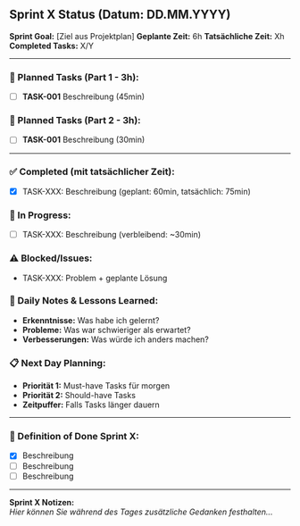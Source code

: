 ## Sprint X Status (Datum: DD.MM.YYYY)

**Sprint Goal:** [Ziel aus Projektplan]
**Geplante Zeit:** 6h
**Tatsächliche Zeit:** Xh
**Completed Tasks:** X/Y

---

### 🔄 Planned Tasks (Part 1 - 3h):
- [ ] **TASK-001** Beschreibung (45min)

### 🔄 Planned Tasks (Part 2 - 3h):
- [ ] **TASK-001** Beschreibung (30min)

---

### ✅ Completed (mit tatsächlicher Zeit):
- [x] TASK-XXX: Beschreibung (geplant: 60min, tatsächlich: 75min)

### 🔄 In Progress:
- [ ] TASK-XXX: Beschreibung (verbleibend: ~30min)

### ⚠️ Blocked/Issues:
- TASK-XXX: Problem + geplante Lösung

### 📝 Daily Notes & Lessons Learned:
- **Erkenntnisse:** Was habe ich gelernt?
- **Probleme:** Was war schwieriger als erwartet?
- **Verbesserungen:** Was würde ich anders machen?

### 📋 Next Day Planning:
- **Priorität 1:** Must-have Tasks für morgen
- **Priorität 2:** Should-have Tasks
- **Zeitpuffer:** Falls Tasks länger dauern

---

### 🎯 Definition of Done Sprint X:
- [x] Beschreibung
- [ ] Beschreibung
- [ ] Beschreibung

---

**Sprint X Notizen:**  
*Hier können Sie während des Tages zusätzliche Gedanken festhalten...*